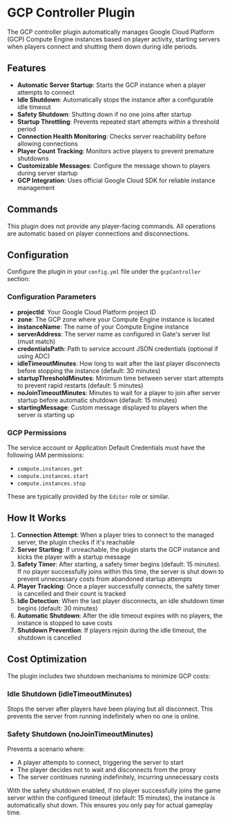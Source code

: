# GCP Controller Plugin

The GCP controller plugin automatically manages Google Cloud Platform (GCP) Compute Engine instances based on player activity, starting servers when players connect and shutting them down during idle periods.

## Features

- **Automatic Server Startup**: Starts the GCP instance when a player attempts to connect
- **Idle Shutdown**: Automatically stops the instance after a configurable idle timeout
- **Safety Shutdown**: Shutting down if no one joins after startup
- **Startup Throttling**: Prevents repeated start attempts within a threshold period
- **Connection Health Monitoring**: Checks server reachability before allowing connections
- **Player Count Tracking**: Monitors active players to prevent premature shutdowns
- **Customizable Messages**: Configure the message shown to players during server startup
- **GCP Integration**: Uses official Google Cloud SDK for reliable instance management

## Commands

This plugin does not provide any player-facing commands. All operations are automatic based on player connections and disconnections.

## Configuration

Configure the plugin in your `config.yml` file under the `gcpController` section:

### Configuration Parameters

- **projectId**: Your Google Cloud Platform project ID
- **zone**: The GCP zone where your Compute Engine instance is located
- **instanceName**: The name of your Compute Engine instance
- **serverAddress**: The server name as configured in Gate's server list (must match)
- **credentialsPath**: Path to service account JSON credentials (optional if using ADC)
- **idleTimeoutMinutes**: How long to wait after the last player disconnects before stopping the instance (default: 30 minutes)
- **startupThresholdMinutes**: Minimum time between server start attempts to prevent rapid restarts (default: 5 minutes)
- **noJoinTimeoutMinutes**: Minutes to wait for a player to join after server startup before automatic shutdown (default: 15 minutes)
- **startingMessage**: Custom message displayed to players when the server is starting up

### GCP Permissions

The service account or Application Default Credentials must have the following IAM permissions:

- `compute.instances.get`
- `compute.instances.start`
- `compute.instances.stop`

These are typically provided by the `Editor` role or similar.

## How It Works

1. **Connection Attempt**: When a player tries to connect to the managed server, the plugin checks if it's reachable
2. **Server Starting**: If unreachable, the plugin starts the GCP instance and kicks the player with a startup message
3. **Safety Timer**: After starting, a safety timer begins (default: 15 minutes). If no player successfully joins within this time, the server is shut down to prevent unnecessary costs from abandoned startup attempts
4. **Player Tracking**: Once a player successfully connects, the safety timer is cancelled and their count is tracked
5. **Idle Detection**: When the last player disconnects, an idle shutdown timer begins (default: 30 minutes)
6. **Automatic Shutdown**: After the idle timeout expires with no players, the instance is stopped to save costs
7. **Shutdown Prevention**: If players rejoin during the idle timeout, the shutdown is cancelled

## Cost Optimization

The plugin includes two shutdown mechanisms to minimize GCP costs:

### Idle Shutdown (idleTimeoutMinutes)

Stops the server after players have been playing but all disconnect. This prevents the server from running indefinitely when no one is online.

### Safety Shutdown (noJoinTimeoutMinutes)

Prevents a scenario where:

- A player attempts to connect, triggering the server to start
- The player decides not to wait and disconnects from the proxy
- The server continues running indefinitely, incurring unnecessary costs

With the safety shutdown enabled, if no player successfully joins the game server within the configured timeout (default: 15 minutes), the instance is automatically shut down. This ensures you only pay for actual gameplay time.
